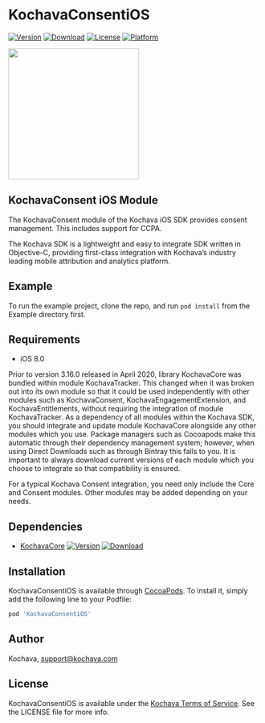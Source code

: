 # KochavaConsentiOS

[![Version](https://img.shields.io/cocoapods/v/KochavaConsentiOS.svg?style=flat)](https://cocoapods.org/pods/KochavaConsentiOS)
[![Download](https://api.bintray.com/packages/kochava/ios/consent/images/download.svg)](https://bintray.com/kochava/ios/consent/_latestVersion)
[![License](https://img.shields.io/cocoapods/l/KochavaConsentiOS.svg?style=flat)](https://cocoapods.org/pods/KochavaConsentiOS)
[![Platform](https://img.shields.io/cocoapods/p/KochavaConsentiOS.svg?style=flat)](https://cocoapods.org/pods/KochavaConsentiOS)

<img src="https://storage.googleapis.com/kochava-web/2016/07/Kochava-horizontal-black-800x154.png" width="260" />

## KochavaConsent iOS Module

The KochavaConsent module of the Kochava iOS SDK provides consent management.  This includes support for CCPA.

The Kochava SDK is a lightweight and easy to integrate SDK written in Objective-C, providing first-class integration with Kochava’s industry leading mobile attribution and analytics platform.

## Example

To run the example project, clone the repo, and run `pod install` from the Example directory first.

## Requirements

* iOS 8.0

Prior to version 3.16.0 released in April 2020, library KochavaCore was bundled within module KochavaTracker.  This changed when it was broken out into its own module so that it could be used independently with other modules such as KochavaConsent, KochavaEngagementExtension, and KochavaEntitlements, without requiring the integration of module KochavaTracker.  As a dependency of all modules within the Kochava SDK, you should integrate and update module KochavaCore alongside any other modules which you use.  Package managers such as Cocoapods make this automatic through their dependency management system;  however, when using Direct Downloads such as through Bintray this falls to you.  It is important to always download current versions of each module which you choose to integrate so that compatibility is ensured.

For a typical Kochava Consent integration, you need only include the Core and Consent modules.  Other modules may be added depending on your needs.

## Dependencies

* [KochavaCore](https://cocoapods.org/pods/KochavaCoreiOS)
[![Version](https://img.shields.io/cocoapods/v/KochavaCoreiOS.svg?style=flat)](https://cocoapods.org/pods/KochavaCoreiOS) [ ![Download](https://api.bintray.com/packages/kochava/ios/core/images/download.svg) ](https://bintray.com/kochava/ios/core/_latestVersion)

## Installation

KochavaConsentiOS is available through [CocoaPods](https://cocoapods.org).
To install it, simply add the following line to your Podfile:

```ruby
pod 'KochavaConsentiOS'
```

## Author

Kochava, support@kochava.com

## License

KochavaConsentiOS is available under the [Kochava Terms of Service](https://www.kochava.com/terms-of-service/). See the LICENSE file for more info.
